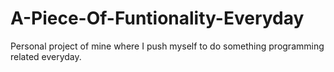 # A-Piece-Of-Funtionality-Everyday
Personal project of mine where I push myself to do something programming related everyday.
